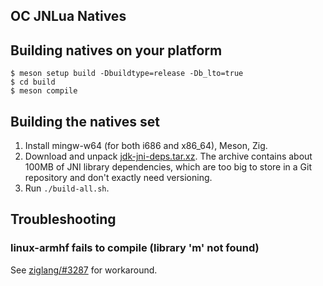## OC JNLua Natives

## Building natives on your platform

    $ meson setup build -Dbuildtype=release -Db_lto=true
    $ cd build
    $ meson compile

## Building the natives set

1. Install mingw-w64 (for both i686 and x86_64), Meson, Zig.
2. Download and unpack [jdk-jni-deps.tar.xz](https://asie.pl/files/jdk-jni-deps.tar.xz). The archive contains about 100MB of JNI library dependencies, which are too big to store in a Git repository and don't exactly need versioning.
3. Run `./build-all.sh`.

## Troubleshooting

### linux-armhf fails to compile (library 'm' not found)

See [ziglang/#3287](https://github.com/ziglang/zig/issues/3287#issuecomment-1038914646) for workaround.
